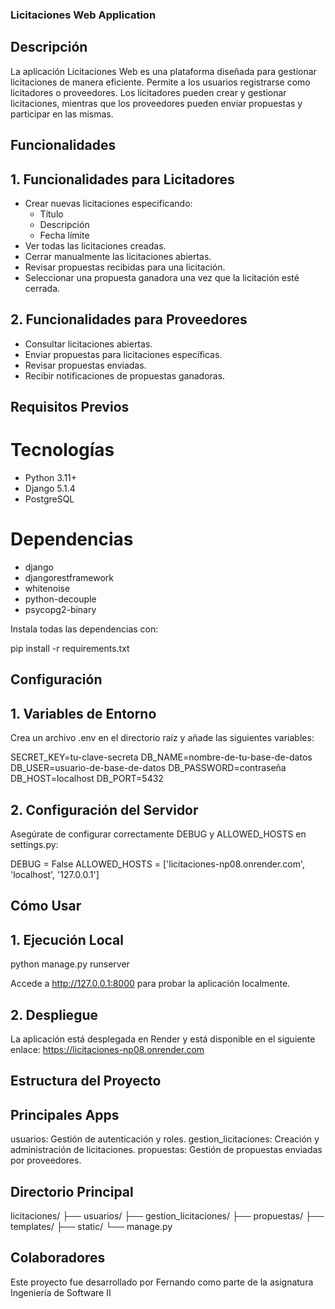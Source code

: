 ### Licitaciones Web Application

## Descripción
La aplicación Licitaciones Web es una plataforma diseñada para gestionar licitaciones de manera eficiente. Permite a los usuarios registrarse como licitadores o proveedores. Los licitadores pueden crear y gestionar licitaciones, mientras que los proveedores pueden enviar propuestas y participar en las mismas.

## Funcionalidades
## 1. Funcionalidades para Licitadores
* Crear nuevas licitaciones especificando:
  * Título
  * Descripción
  * Fecha límite
* Ver todas las licitaciones creadas.
* Cerrar manualmente las licitaciones abiertas.
* Revisar propuestas recibidas para una licitación.
* Seleccionar una propuesta ganadora una vez que la licitación esté cerrada.
## 2. Funcionalidades para Proveedores
* Consultar licitaciones abiertas.
* Enviar propuestas para licitaciones específicas.
* Revisar propuestas enviadas.
* Recibir notificaciones de propuestas ganadoras.

## Requisitos Previos

# Tecnologías
* Python 3.11+
* Django 5.1.4
* PostgreSQL

# Dependencias
* django
* djangorestframework
* whitenoise
* python-decouple
* psycopg2-binary

Instala todas las dependencias con:

pip install -r requirements.txt

## Configuración
## 1. Variables de Entorno
Crea un archivo .env en el directorio raíz y añade las siguientes variables:

SECRET_KEY=tu-clave-secreta
DB_NAME=nombre-de-tu-base-de-datos
DB_USER=usuario-de-base-de-datos
DB_PASSWORD=contraseña
DB_HOST=localhost
DB_PORT=5432

## 2. Configuración del Servidor
Asegúrate de configurar correctamente DEBUG y ALLOWED_HOSTS en settings.py:


DEBUG = False
ALLOWED_HOSTS = ['licitaciones-np08.onrender.com', 'localhost', '127.0.0.1']

## Cómo Usar
## 1. Ejecución Local

python manage.py runserver

Accede a http://127.0.0.1:8000 para probar la aplicación localmente.

## 2. Despliegue
La aplicación está desplegada en Render y está disponible en el siguiente enlace: https://licitaciones-np08.onrender.com

## Estructura del Proyecto
## Principales Apps
usuarios: Gestión de autenticación y roles.
gestion_licitaciones: Creación y administración de licitaciones.
propuestas: Gestión de propuestas enviadas por proveedores.

## Directorio Principal

 licitaciones/
  ├── usuarios/
  ├── gestion_licitaciones/
  ├── propuestas/
  ├── templates/
  ├── static/
  └── manage.py

## Colaboradores
Este proyecto fue desarrollado por Fernando como parte de la asignatura Ingeniería de Software II
